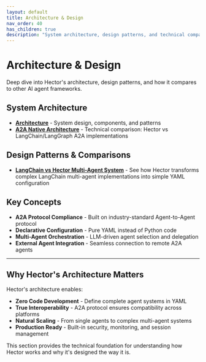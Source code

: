 ```yaml
---
layout: default
title: Architecture & Design
nav_order: 40
has_children: true
description: "System architecture, design patterns, and technical comparisons"
---
```


# Architecture & Design

Deep dive into Hector's architecture, design patterns, and how it compares to other AI agent frameworks.

## System Architecture

- **[Architecture](ARCHITECTURE)** - System design, components, and patterns
- **[A2A Native Architecture](A2A_NATIVE_ARCHITECTURE)** - Technical comparison: Hector vs LangChain/LangGraph A2A implementations

## Design Patterns & Comparisons

- **[LangChain vs Hector Multi-Agent System](TUTORIAL_MULTI_AGENT)** - See how Hector transforms complex LangChain multi-agent implementations into simple YAML configuration

## Key Concepts

- **A2A Protocol Compliance** - Built on industry-standard Agent-to-Agent protocol
- **Declarative Configuration** - Pure YAML instead of Python code
- **Multi-Agent Orchestration** - LLM-driven agent selection and delegation
- **External Agent Integration** - Seamless connection to remote A2A agents

---

## Why Hector's Architecture Matters

Hector's architecture enables:

- **Zero Code Development** - Define complete agent systems in YAML
- **True Interoperability** - A2A protocol ensures compatibility across platforms
- **Natural Scaling** - From single agents to complex multi-agent systems
- **Production Ready** - Built-in security, monitoring, and session management

This section provides the technical foundation for understanding how Hector works and why it's designed the way it is.
